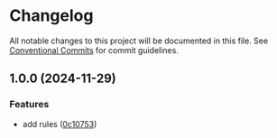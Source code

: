 # Changelog

All notable changes to this project will be documented in this file. See [Conventional Commits](https://conventionalcommits.org) for commit guidelines.

## 1.0.0 (2024-11-29)

### Features

* add rules ([0c10753](https://github.com/front-factory/stylelint-config/commit/0c10753c7fc6e1386b798f8af27b846afaa6023f))
